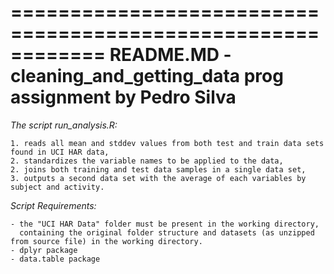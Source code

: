 ============================================================
  README.MD - cleaning_and_getting_data prog assignment
  by Pedro Silva
============================================================

*The script run_analysis.R:*

	1. reads all mean and stddev values from both test and train data sets found in UCI HAR data, 
	2. standardizes the variable names to be applied to the data, 
	2. joins both training and test data samples in a single data set, 
	3. outputs a second data set with the average of each variables by subject and activity.

*Script Requirements:*

	- the "UCI HAR Data" folder must be present in the working directory, 
	  containing the original folder structure and datasets (as unzipped from source file) in the working directory.
	- dplyr package
	- data.table package
